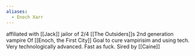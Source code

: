 ```yaml
---
aliases:
  - Enoch Xarr
---
```

affiliated with [[Jack]]
jailor of 2/4 [[The Outsiders]]s
2nd generation vampire
Of [[Enoch, the First City]]
Goal to cure vampirisim and using tech.
Very technologically advanced.
Fast as fuck.
Sired by [[Caine]]